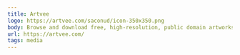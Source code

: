```yaml
---
title: Artvee
logo: https://artvee.com/saconud/icon-350x350.png
body: Browse and download free, high-resolution, public domain artworks.
url: https://artvee.com/
tags: media
---
```

